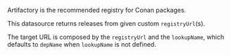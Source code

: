 Artifactory is the recommended registry for Conan packages.

This datasource returns releases from given custom `registryUrl`(s).

The target URL is composed by the `registryUrl` and the `lookupName`, which defaults to `depName` when `lookupName` is not defined.
